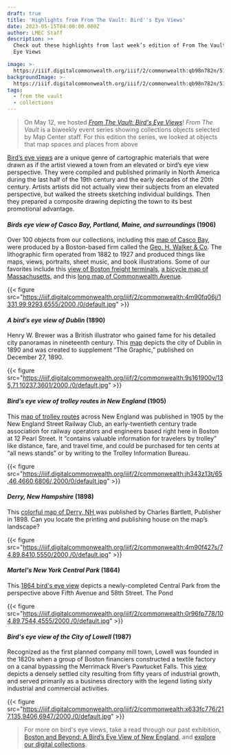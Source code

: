 ```yaml
---
draft: true
title: 'Highlights from From The Vault: Bird''s Eye Views'
date: 2023-05-15T04:00:00.000Z
author: LMEC Staff
description: >+
  Check out these highlights from last week’s edition of From The Vault: Bird's
  Eye Views

image: >-
  https://iiif.digitalcommonwealth.org/iiif/2/commonwealth:qb98n782n/519,665,6570,3694/1200,/0/default.jpg
backgroundImage: >-
  https://iiif.digitalcommonwealth.org/iiif/2/commonwealth:qb98n782n/519,665,6570,3694/1200,/0/default.jpg
tags:
  - from the vault
  - collections
---
```


> On May 12, we hosted *[From The Vault: Bird's Eye Views](https://www.leventhalmap.org/event/from-the-vault-collections-showing-bird-s-eye-views/)*! *From The Vault* is a biweekly event series showing collections objects selected by Map Center staff. For this edition the series, we looked at objects that map spaces and places from above

[Bird’s eye views](https://collections.leventhalmap.org/search?utf8=%E2%9C%93\&q=bird%27s+eye) are a unique genre of cartographic materials that were drawn as if the artist viewed a town from an elevated or bird’s eye view perspective. They were compiled and published primarily in North America during the last half of the 19th century and the early decades of the 20th century. Artists artists did not actually view their subjects from an elevated perspective, but walked the streets sketching individual buildings. Then they prepared a composite drawing depicting the town to its best promotional advantage.

#### *Birds eye view of Casco Bay, Portland, Maine, and surroundings* (1906)

Over 100 objects from our collections, including this [map of Casco Bay](https://collections.leventhalmap.org/search/commonwealth:r494vs43c), were produced by a Boston-based firm called the [Geo. H. Walker & Co](https://bpl.bibliocommons.com/v2/search?query=Geo.%20H.%20Walker%20%26%20Co\&searchType=author&_ga=2.120197696.959205786.1683907505-449556815.1683124406). The lithographic firm operated from 1882 to 1927 and produced things like maps, views, portraits, sheet music, and book illustrations. Some of our favorites include this [view of Boston freight terminals](https://collections.leventhalmap.org/search/commonwealth:df65xz27g), [a bicycle map of Massachusetts](https://collections.leventhalmap.org/search/commonwealth:ht250310x), and this [long map of Commonwealth Avenue](https://collections.leventhalmap.org/search/commonwealth:1g05ht759). 

{{< figure src="https://iiif.digitalcommonwealth.org/iiif/2/commonwealth:4m90fq06j/1331,99,9293,6555/2000,/0/default.jpg" >}}

#### *A bird’s eye view of Dublin* (1890)

Henry W. Brewer was a British illustrator who gained fame for his detailed city panoramas in nineteenth century. This [map](https://collections.leventhalmap.org/search/commonwealth:9s1618999) depicts the city of Dublin in 1890 and was created to supplement “The Graphic,” published on December 27, 1890.

{{< figure src="https://iiif.digitalcommonwealth.org/iiif/2/commonwealth:9s161900v/135,71,10237,3601/2000,/0/default.jpg" >}}

#### *Bird’s eye view of trolley routes in New England* (1905)

This [map of trolley routes](https://collections.leventhalmap.org/search/commonwealth:jh343z12j) across New England was published in 1905 by the New England Street Railway Club, an early-twentieth century trade association for railway operators and engineers based right here in Boston at 12 Pearl Street. It “contains valuable information for travelers by trolley” like distance, fare, and travel time, and could be purchased for ten cents at “all news stands” or by writing to the Trolley Information Bureau.

{{< figure src="https://iiif.digitalcommonwealth.org/iiif/2/commonwealth:jh343z13t/65,46,4660,6806/,2000/0/default.jpg" >}}

#### *Derry, New Hampshire* (1898)

This [colorful map of Derry, NH ](https://collections.leventhalmap.org/search/commonwealth:4m90f426h)was published by Charles Bartlett, Publisher in 1898. Can you locate the printing and publishing house on the map’s landscape? 

{{< figure src="https://iiif.digitalcommonwealth.org/iiif/2/commonwealth:4m90f427s/74,89,8410,5550/2000,/0/default.jpg" >}}

#### *Martel's New York Central Park* (1864)

This [1864 bird's eye view](https://collections.leventhalmap.org/search/commonwealth:0r96fp760) depicts a newly-completed Central Park from the perspective above Fifth Avenue and 58th Street. The Pond 

{{< figure src="https://iiif.digitalcommonwealth.org/iiif/2/commonwealth:0r96fp778/104,89,7544,4555/2000,/0/default.jpg" >}}

#### *Bird's eye view of the City of Lowell* (1987)

Recognized as the first planned company mill town, Lowell was founded in the 1820s when a group of Boston financiers constructed a textile factory on a canal bypassing the Merrimack River’s Pawtucket Falls. This [view](https://collections.leventhalmap.org/search/commonwealth:x633fc76x) depicts a densely settled city resulting from fifty years of industrial growth, and served primarily as a business directory with the legend listing sixty industrial and commercial activities.

{{< figure src="https://iiif.digitalcommonwealth.org/iiif/2/commonwealth:x633fc776/217,135,9406,6947/2000,/0/default.jpg" >}}

> For more on bird's eye views, take a read through our past exhibition, [Boston and Beyond: A Bird’s Eye View of New England](https://collections.leventhalmap.org/exhibits/16), and [explore our digital collections](https://collections.leventhalmap.org/search?utf8=%E2%9C%93\&q=bird%27s+eye). 
